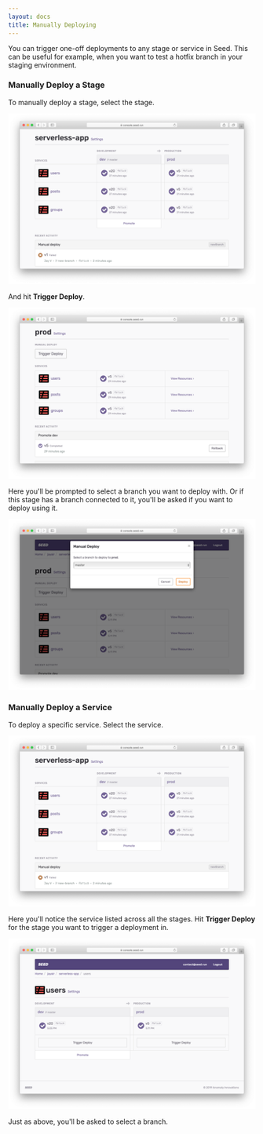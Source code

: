 ```yaml
---
layout: docs
title: Manually Deploying
---
```


You can trigger one-off deployments to any stage or service in Seed. This can be useful for example, when you want to test a hotfix branch in your staging environment.

### Manually Deploy a Stage

To manually deploy a stage, select the stage.

![Select stage](/assets/docs/manually-deploying/select-stage.png)

And hit **Trigger Deploy**.

![Hit stage trigger deploy](/assets/docs/manually-deploying/hit-stage-trigger-deploy.png)

Here you'll be prompted to select a branch you want to deploy with. Or if this stage has a branch connected to it, you'll be asked if you want to deploy using it.

![Trigger deploy select branch](/assets/docs/manually-deploying/trigger-deploy-select-branch.png)

### Manually Deploy a Service

To deploy a specific service. Select the service.

![Select service](/assets/docs/manually-deploying/select-service.png)

Here you'll notice the service listed across all the stages. Hit **Trigger Deploy** for the stage you want to trigger a deployment in.

![Hit service trigger deploy](/assets/docs/manually-deploying/hit-service-trigger-deploy.png)

Just as above, you'll be asked to select a branch.


